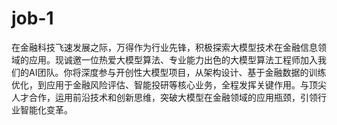 # job-1
在金融科技飞速发展之际，万得作为行业先锋，积极探索大模型技术在金融信息领域的应用。现诚邀一位热爱大模型算法、专业能力出色的大模型算法工程师加入我们的AI团队。你将深度参与开创性大模型项目，从架构设计、基于金融数据的训练优化，到应用于金融风险评估、智能投研等核心业务，全程发挥关键作用。与顶尖人才合作，运用前沿技术和创新思维，突破大模型在金融领域的应用瓶颈，引领行业智能化变革。
